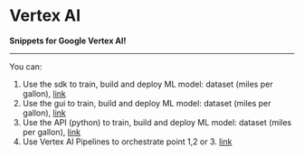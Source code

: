 # Vertex AI

**Snippets for Google Vertex AI!**

---

You can:

1. Use the sdk to train, build and deploy ML model: dataset (miles per gallon), [link](https://github.com/jchavezar/Vertex/tree/main/deploy-custom-model-sdk)
2. Use the gui to train, build and deploy ML model: dataset (miles per gallon), [link](https://github.com/jchavezar/Vertex/tree/main/deploy-custom-model-gui)
3. Use the API (python) to train, build and deploy ML model: dataset (miles per gallon), [link](https://github.com/jchavezar/Vertex/tree/main/deploy-custom-model-gui)
4. Use Vertex AI Pipelines to orchestrate point 1,2 or 3. [link](https://github.com/jchavezar/Vertex/blob/main/Notebooks/mpg_pipeline.ipynb)
